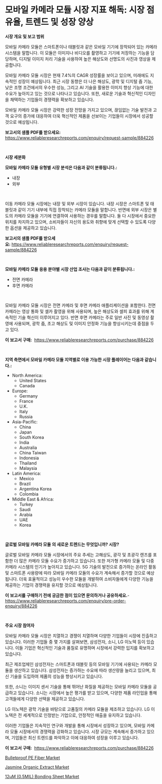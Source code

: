 <p><h1>모바일 카메라 모듈 시장 지표 해독: 시장 점유율, 트렌드 및 성장 양상</h1></p><p><strong>시장 개요 및 보고 범위</strong></p>
<p><p>모바일 카메라 모듈은 스마트폰이나 태블릿과 같은 모바일 기기에 장착되어 있는 카메라 시스템을 말합니다. 이 모듈은 이미지나 비디오를 촬영하고 기기에 저장하는 기능을 담당하며, 디지털 이미지 처리 기술을 사용하여 높은 해상도와 선명도의 사진과 영상을 제공합니다.</p><p>모바일 카메라 모듈 시장은 현재 7.4%의 CAGR 성장률을 보이고 있으며, 미래에도 지속적인 성장이 예상됩니다. 최근 시장 동향은 더 나은 해상도, 광학 및 디지털 줌 기능, 낮은 조명 조건에서의 우수한 성능, 그리고 AI 기술을 활용한 이미지 향상 기능에 대한 수요가 높아지고 있는 것으로 나타나고 있습니다. 또한, 새로운 기술과 혁신적인 디자인을 채택하는 기업들이 경쟁력을 확보하고 있습니다.</p><p>모바일 카메라 모듈 시장은 강력한 성장 전망을 가지고 있으며, 끊임없는 기술 발전과 고객 요구의 증가에 대응하여 더욱 혁신적인 제품을 선보이는 기업들이 시장에서 성공할 것으로 예상됩니다.</p></p>
<p><strong>보고서의 샘플 PDF를 받으세요:</strong> <a href="https://www.reliableresearchreports.com/enquiry/request-sample/884226">https://www.reliableresearchreports.com/enquiry/request-sample/884226</a></p>
<p>&nbsp;</p>
<p><strong>시장 세분화</strong></p>
<p><strong>모바일 카메라 모듈 유형별 시장 분석은 다음과 같이 분류됩니다.:</strong></p>
<p><ul><li>내장</li><li>외부</li></ul></p>
<p>&nbsp;</p>
<p><p>이동 카메라 모듈 시장에는 내장 및 외부 시장이 있습니다. 내장 시장은 스마트폰 및 태블릿과 같이 기기 내부에 직접 장착되는 카메라 모듈을 말합니다. 반면에 외부 시장은 별도의 카메라 모듈을 기기에 연결하여 사용하는 경우를 말합니다. 둘 다 시장에서 중요한 위치를 차지하고 있으며, 소비자들이 자신의 용도와 취향에 맞게 선택할 수 있도록 다양한 옵션을 제공하고 있습니다.</p></p>
<p><strong>보고서의 샘플 PDF를 받으세요:</strong>&nbsp;<a href="https://www.reliableresearchreports.com/enquiry/request-sample/884226">https://www.reliableresearchreports.com/enquiry/request-sample/884226</a></p>
<p>&nbsp;</p>
<p><strong> 모바일 카메라 모듈 응용 분야별 시장 산업 조사는 다음과 같이 분류됩니다.:</strong></p>
<p><ul><li>전면 카메라</li><li>후면 카메라</li></ul></p>
<p>&nbsp;</p>
<p><p>모바일 카메라 모듈 시장은 전면 카메라 및 후면 카메라 애플리케이션을 포함한다. 전면 카메라는 영상 통화 및 셀카 촬영을 위해 사용되며, 높은 해상도와 셀피 효과를 위해 계속적인 기술 혁신이 이루어지고 있다. 반면 후면 카메라는 주로 일반 사진 및 동영상 촬영에 사용되며, 광학 줌, 초고 해상도 및 이미지 안정화 기능을 향상시키는데 중점을 두고 있다.</p></p>
<p><strong>이 보고서 구매:</strong>&nbsp; <a href="https://www.reliableresearchreports.com/purchase/884226">https://www.reliableresearchreports.com/purchase/884226</a></p>
<p>&nbsp;</p>
<p><strong>지역 측면에서 모바일 카메라 모듈 지역별로 이용 가능한 시장 플레이어는 다음과 같습니다.:</strong></p>
<p><ul>
    <li>
        North America:
        <ul>
            <li>United States</li>
            <li>Canada</li>
        </ul>
    </li>
    <li>
        Europe:
        <ul>
            <li>Germany</li>
            <li>France</li>
            <li>U.K.</li>
            <li>Italy</li>
            <li>Russia</li>
        </ul>
    </li>
    <li>
        Asia-Pacific:
        <ul>
            <li>China</li>
            <li>Japan</li>
            <li>South Korea</li>
            <li>India</li>
            <li>Australia</li>
            <li>China Taiwan</li>
            <li>Indonesia</li>
            <li>Thailand</li>
            <li>Malaysia</li>
        </ul>
    </li>
    <li>
        Latin America:
        <ul>
            <li>Mexico</li>
            <li>Brazil</li>
            <li>Argentina Korea</li>
            <li>Colombia</li>
        </ul>
    </li>
    <li>
        Middle East & Africa:
        <ul>
            <li>Turkey</li>
            <li>Saudi</li>
            <li>Arabia</li>
            <li>UAE</li>
            <li>Korea</li>
        </ul>
    </li>
    </ul></p>
<p>&nbsp;</p>
<p><strong>글로벌 모바일 카메라 모듈 의 새로운 트렌드는 무엇입니까? 시장?</strong></p>
<p><p>글로벌 모바일 카메라 모듈 시장에서의 주요 추세는 고해상도, 광각 및 초광각 렌즈를 포함한 더 많은 카메라 모듈 수요가 증가하고 있습니다. 또한 저가형 카메라 모듈 및 다중 카메라 시스템의 인기가 높아지고 있습니다. 5G 기술의 발전으로 증가하는 온라인 활동 및 스마트폰 사용량에 따라 모바일 카메라 모듈의 수요가 계속해서 증가할 것으로 예상됩니다. 더욱 효율적이고 성능이 우수한 모듈을 개발하여 소비자들에게 다양한 기능을 제공하는 기업이 경쟁력을 유지할 것으로 예상됩니다.</p></p>
<p><strong>이 보고서를 구매하기 전에 궁금한 점이 있으면 문의하거나 공유하세요.</strong>- <a href="https://www.reliableresearchreports.com/enquiry/pre-order-enquiry/884226">https://www.reliableresearchreports.com/enquiry/pre-order-enquiry/884226</a></p>
<p>&nbsp;</p>
<p><strong>주요 시장 참여자</strong></p>
<p><p>모바일 카메라 모듈 시장은 치열하고 경쟁이 치열하며 다양한 기업들이 시장에 진출하고 있습니다. 이러한 기업들 중 몇 가지를 살펴보면, 삼성전자, 소니, LG 이노텍 등이 있습니다. 이들 기업은 혁신적인 기술과 품질로 유명하며 시장에서 강력한 입지를 확보하고 있습니다.</p><p>최근 제조업체인 삼성전자는 스마트폰과 태블릿 등의 모바일 기기에 사용되는 카메라 모듈을 생산하고 있습니다. 삼성전자는 증가하는 수요에 따라 생산량을 늘리고 있으며, 최신 기술을 도입하여 제품의 성능을 향상시키고 있습니다.</p><p>또한, 소니는 이미지 센서 기술을 통해 뛰어난 화질을 제공하는 모바일 카메라 모듈을 공급하고 있습니다. 소니는 시장에서 높은 평가를 받고 있으며, 다양한 제품 라인업을 통해 고객들에게 다양한 선택을 제공하고 있습니다.</p><p>LG 이노텍은 광학 기술을 바탕으로 고품질의 카메라 모듈을 제조하고 있습니다. LG 이노텍은 전 세계적으로 인정받는 기업으로, 안정적인 매출을 유지하고 있습니다.</p><p>이러한 기업들은 지속적인 연구와 개발을 통해 시장에서 성장하고 있으며, 모바일 카메라 모듈 시장에서의 경쟁력을 강화하고 있습니다. 시장 규모는 계속해서 증가하고 있으며, 기업들은 최신 트렌드를 파악하고 이에 대응하여 성장을 이루고 있습니다.</p></p>
<p><strong>이 보고서 구매:</strong>&nbsp;&nbsp;<a href="https://www.reliableresearchreports.com/purchase/884226">https://www.reliableresearchreports.com/purchase/884226</a></p>
<p><p><a href="https://github.com/redneck06/Market-Research-Report-List-2/blob/main/bulletproof-pe-fiber-market.md">Bulletproof PE Fiber Market</a></p><p><a href="https://github.com/nicoletavirag/Market-Research-Report-List-2/blob/main/jasmine-organic-extract-market.md">Jasmine Organic Extract Market</a></p><p><a href="https://github.com/mauripalmi/Market-Research-Report-List-2/blob/main/12m-05mil-bonding-sheet-market.md">12µM (0.5MIL) Bonding Sheet Market</a></p></p>
